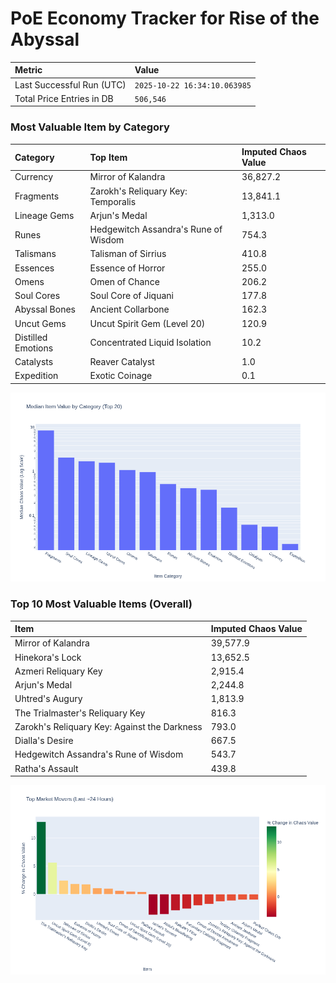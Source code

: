 # PoE Economy Tracker for Rise of the Abyssal

<!-- START_MAINTENANCE -->
| Metric | Value |
|:---|:---|
| Last Successful Run (UTC) | `2025-10-22 16:34:10.063985` |
| Total Price Entries in DB | `506,546` |

<!-- END_MAINTENANCE -->

<!-- START_DATAFRAME_DEBUG -->
<!-- END_DATAFRAME_DEBUG -->

<!-- START_CATEGORY_ANALYSIS -->
### Most Valuable Item by Category
| Category | Top Item | Imputed Chaos Value |
| :--- | :--- | :--- |
| Currency | Mirror of Kalandra | 36,827.2 |
| Fragments | Zarokh's Reliquary Key: Temporalis | 13,841.1 |
| Lineage Gems | Arjun's Medal | 1,313.0 |
| Runes | Hedgewitch Assandra's Rune of Wisdom | 754.3 |
| Talismans | Talisman of Sirrius | 410.8 |
| Essences | Essence of Horror | 255.0 |
| Omens | Omen of Chance | 206.2 |
| Soul Cores | Soul Core of Jiquani | 177.8 |
| Abyssal Bones | Ancient Collarbone | 162.3 |
| Uncut Gems | Uncut Spirit Gem (Level 20) | 120.9 |
| Distilled Emotions | Concentrated Liquid Isolation | 10.2 |
| Catalysts | Reaver Catalyst | 1.0 |
| Expedition | Exotic Coinage | 0.1 |


![Category Analysis Chart](charts/category_analysis.png)
<!-- END_ANALYSIS -->

<!-- START_ANALYSIS -->
### Top 10 Most Valuable Items (Overall)
| Item | Imputed Chaos Value |
| :--- | :--- |
| Mirror of Kalandra | 39,577.9 |
| Hinekora's Lock | 13,652.5 |
| Azmeri Reliquary Key | 2,915.4 |
| Arjun's Medal | 2,244.8 |
| Uhtred's Augury | 1,813.9 |
| The Trialmaster's Reliquary Key | 816.3 |
| Zarokh's Reliquary Key: Against the Darkness | 793.0 |
| Dialla's Desire | 667.5 |
| Hedgewitch Assandra's Rune of Wisdom | 543.7 |
| Ratha's Assault | 439.8 |


![Market Movers Chart](charts/market_movers.png)
<!-- END_ANALYSIS -->
